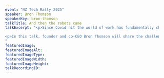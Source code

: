```yaml
---
event: "NZ Tech Rally 2025"
speaker: Bron Thomson
speakerKey: bron-thomson
talkTitle: And then the robots came
talkExcerpt: "<p>Since Covid hit the world of work has fundamentally changed. How do you run a business when you can no longer predict the future?</p>

<p>In this talk, founder and co-CEO Bron Thomson will share the challenges, upheaval, and resilience Springload Te Pipītanga has experienced since the beginning of 2020, what they’ve done to pull through, and how they’re now focused on embracing the unknown; robots and all.</p>
"
featuredImage:
featuredImageAlt: 
featuredImageType: 
featuredImageWidth: 
featuredImageHeight:
talkRecordingID:
---
```

